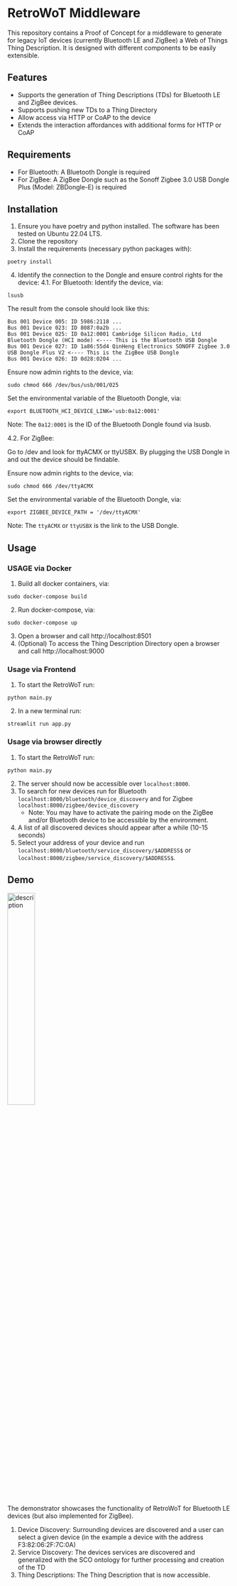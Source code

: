 # RetroWoT Middleware
This repository contains a Proof of Concept for a middleware to generate for legacy IoT devices (currently Bluetooth LE and ZigBee) a Web of Things Thing Description. 
It is designed with different components to be easily extensible.


## Features
- Supports the generation of Thing Descriptions (TDs) for Bluetooth LE and ZigBee devices.
- Supports pushing new TDs to a Thing Directory
- Allow access via HTTP or CoAP to the device
- Extends the interaction affordances with additional forms for HTTP or CoAP

## Requirements
- For Bluetooth: A Bluetooth Dongle is required
- For ZigBee: A ZigBee Dongle such as the Sonoff Zigbee 3.0 USB Dongle Plus (Model: ZBDongle-E) is required

## Installation
1. Ensure you have poetry and python installed. The software has been tested on Ubuntu 22.04 LTS.
2. Clone the repository
3. Install the requirements (necessary python packages with):
``` 
poetry install
```
4. Identify the connection to the Dongle and ensure control rights for the device:
4.1. For Bluetooth: 
Identify the device, via:
``` 
lsusb
```
The result from the console should look like this:
```
Bus 001 Device 005: ID 5986:2118 ...
Bus 001 Device 023: ID 8087:0a2b ...
Bus 001 Device 025: ID 0a12:0001 Cambridge Silicon Radio, Ltd Bluetooth Dongle (HCI mode) <---- This is the Bluetooth USB Dongle
Bus 001 Device 027: ID 1a86:55d4 QinHeng Electronics SONOFF Zigbee 3.0 USB Dongle Plus V2 <---- This is the ZigBee USB Dongle
Bus 001 Device 026: ID 0d28:0204 ...
```

Ensure now admin rights to the device, via:
``` 
sudo chmod 666 /dev/bus/usb/001/025 
```

Set the environmental variable of the Bluetooth Dongle, via:
```
export BLUETOOTH_HCI_DEVICE_LINK='usb:0a12:0001' 
```
Note: The `0a12:0001` is the ID of the Bluetooth Dongle found via lsusb.


4.2. For ZigBee:

Go to /dev and look for ttyACMX or ttyUSBX.
By plugging the USB Dongle in and out the device should be findable. 
 

 Ensure now admin rights to the device, via:
``` 
sudo chmod 666 /dev/ttyACMX
```

Set the environmental variable of the Bluetooth Dongle, via:
```
export ZIGBEE_DEVICE_PATH = '/dev/ttyACMX'
```
Note: The `ttyACMX` or `ttyUSBX` is the link to the USB Dongle.



## Usage

### USAGE via Docker
1. Build all docker containers, via:
```
sudo docker-compose build 
```
2. Run docker-compose, via:
```
sudo docker-compose up 
```
3. Open a browser and call http://localhost:8501
4. (Optional) To access the Thing Description Directory open a browser and call http://localhost:9000


### Usage via Frontend
1. To start the RetroWoT run:
```
python main.py
```
2. In a new terminal run:
```
streamlit run app.py
```

### Usage via browser directly

1. To start the RetroWoT run:
```
python main.py
```
2. The server should now be accessible over `localhost:8000`.
3. To search for new devices run for Bluetooth `localhost:8000/bluetooth/device_discovery` and for Zigbee `localhost:8000/zigbee/device_discovery`
    - Note: You may have to activate the pairing mode on the ZigBee and/or Bluetooth device to be accessible by the environment.
4. A list of all discovered devices should appear after a while (10-15 seconds)
5. Select your address of your device and run `localhost:8000/bluetooth/service_discovery/$ADDRESS$` or `localhost:8000/zigbee/service_discovery/$ADDRESS$`.

## Demo
<img src="./demo.gif" width="35%" alt="description">

The demonstrator showcases the functionality of RetroWoT for Bluetooth LE devices (but also implemented for ZigBee). 
1. Device Discovery: Surrounding devices are discovered and a user can select a given device (in the example a device with the address F3:82:06:2F:7C:0A)  
2. Service Discovery: The devices services are discovered and generalized with the SCO ontology for further processing and creation of the TD
3. Thing Descriptions: The Thing Description that is now accessible.